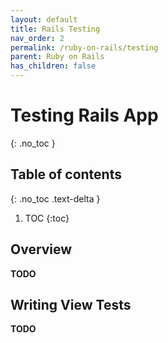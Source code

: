 ```yaml
---
layout: default
title: Rails Testing
nav_order: 2
permalink: /ruby-on-rails/testing
parent: Ruby on Rails
has_children: false
---
```


# Testing Rails App
{: .no_toc }

## Table of contents
{: .no_toc .text-delta }

1. TOC
{:toc}

## Overview

**TODO**

## Writing View Tests

**TODO**